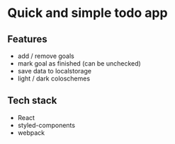 # Quick and simple todo app

## Features
- add / remove goals
- mark goal as finished (can be unchecked)
- save data to localstorage
- light / dark coloschemes

## Tech stack
- React
- styled-components
- webpack

